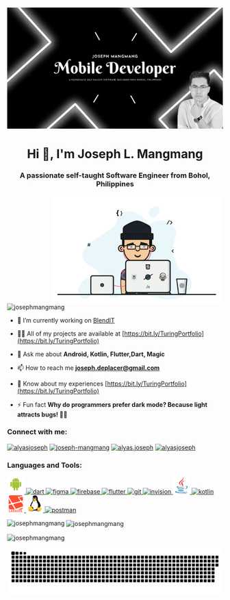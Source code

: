 ![logo](./images/cover.png)
<h1 align="center">Hi 👋, I'm Joseph L. Mangmang</h1>
<h3 align="center">A passionate self-taught Software Engineer from Bohol, Philippines</h3>
<img align="right" alt="coding" width="400" src="./images/coding.gif"/>

<p align="left"> <img src="https://komarev.com/ghpvc/?username=josephmangmang&label=Profile%20views&color=0e75b6&style=flat" alt="josephmangmang" /> </p>

- 🔭 I’m currently working on [BlendIT](https://blendit.eu/)

- 👨‍💻 All of my projects are available at [https://bit.ly/TuringPortfolio](https://bit.ly/TuringPortfolio)

- 💬 Ask me about **Android, Kotlin, Flutter,Dart, Magic**

- 📫 How to reach me **joseph.deplacer@gmail.com**

- 📄 Know about my experiences [https://bit.ly/TuringPortfolio](https://bit.ly/TuringPortfolio)

- ⚡ Fun fact **Why do programmers prefer dark mode? Because light attracts bugs! 🐛😄**

<h3 align="left">Connect with me:</h3>
<p align="left">
<a href="https://twitter.com/alyasjoseph" target="blank"><img align="center" src="https://raw.githubusercontent.com/rahuldkjain/github-profile-readme-generator/master/src/images/icons/Social/twitter.svg" alt="alyasjoseph" height="30" width="40" /></a>
<a href="https://linkedin.com/in/joseph-mangmang" target="blank"><img align="center" src="https://raw.githubusercontent.com/rahuldkjain/github-profile-readme-generator/master/src/images/icons/Social/linked-in-alt.svg" alt="joseph-mangmang" height="30" width="40" /></a>
<a href="https://instagram.com/alyas.joseph" target="blank"><img align="center" src="https://raw.githubusercontent.com/rahuldkjain/github-profile-readme-generator/master/src/images/icons/Social/instagram.svg" alt="alyas.joseph" height="30" width="40" /></a>
<a href="https://www.leetcode.com/alyasjoseph" target="blank"><img align="center" src="https://raw.githubusercontent.com/rahuldkjain/github-profile-readme-generator/master/src/images/icons/Social/leet-code.svg" alt="alyasjoseph" height="30" width="40" /></a>
</p>

<h3 align="left">Languages and Tools:</h3>
<p align="left"> <a href="https://developer.android.com" target="_blank" rel="noreferrer"> <img src="https://raw.githubusercontent.com/devicons/devicon/master/icons/android/android-original-wordmark.svg" alt="android" width="40" height="40"/> </a> <a href="https://dart.dev" target="_blank" rel="noreferrer"> <img src="https://www.vectorlogo.zone/logos/dartlang/dartlang-icon.svg" alt="dart" width="40" height="40"/> </a> <a href="https://www.figma.com/" target="_blank" rel="noreferrer"> <img src="https://www.vectorlogo.zone/logos/figma/figma-icon.svg" alt="figma" width="40" height="40"/> </a> <a href="https://firebase.google.com/" target="_blank" rel="noreferrer"> <img src="https://www.vectorlogo.zone/logos/firebase/firebase-icon.svg" alt="firebase" width="40" height="40"/> </a> <a href="https://flutter.dev" target="_blank" rel="noreferrer"> <img src="https://www.vectorlogo.zone/logos/flutterio/flutterio-icon.svg" alt="flutter" width="40" height="40"/> </a> <a href="https://git-scm.com/" target="_blank" rel="noreferrer"> <img src="https://www.vectorlogo.zone/logos/git-scm/git-scm-icon.svg" alt="git" width="40" height="40"/> </a> <a href="https://www.invisionapp.com/" target="_blank" rel="noreferrer"> <img src="https://www.vectorlogo.zone/logos/invisionapp/invisionapp-icon.svg" alt="invision" width="40" height="40"/> </a> <a href="https://www.java.com" target="_blank" rel="noreferrer"> <img src="https://raw.githubusercontent.com/devicons/devicon/master/icons/java/java-original.svg" alt="java" width="40" height="40"/> </a> <a href="https://kotlinlang.org" target="_blank" rel="noreferrer"> <img src="https://www.vectorlogo.zone/logos/kotlinlang/kotlinlang-icon.svg" alt="kotlin" width="40" height="40"/> </a> <a href="https://laravel.com/" target="_blank" rel="noreferrer"> <img src="https://raw.githubusercontent.com/devicons/devicon/master/icons/laravel/laravel-plain-wordmark.svg" alt="laravel" width="40" height="40"/> </a> <a href="https://www.linux.org/" target="_blank" rel="noreferrer"> <img src="https://raw.githubusercontent.com/devicons/devicon/master/icons/linux/linux-original.svg" alt="linux" width="40" height="40"/> </a> <a href="https://postman.com" target="_blank" rel="noreferrer"> <img src="https://www.vectorlogo.zone/logos/getpostman/getpostman-icon.svg" alt="postman" width="40" height="40"/> </a> </p>

<p><img align="left" src="https://github-readme-stats.vercel.app/api/top-langs?username=josephmangmang&show_icons=true&locale=en&layout=compact" alt="josephmangmang" /></p>

<p>&nbsp;<img align="center" src="https://github-readme-stats.vercel.app/api?username=josephmangmang&show_icons=true&locale=en" alt="josephmangmang" /></p>

<p><img align="center" src="https://github-readme-streak-stats.herokuapp.com/?user=josephmangmang&" alt="josephmangmang" /></p>


<p align="center">
 <img width="1000" src="assets/github-snake.svg" alt="snake"/>
</p>
